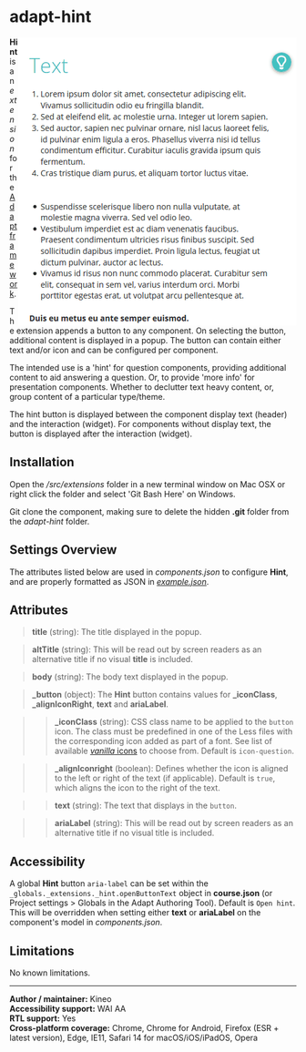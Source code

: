 # adapt-hint

<img src="demo.gif" alt="the hint extension in action" align="right">

**Hint** is an *extension* for the [Adapt framework](https://github.com/adaptlearning/adapt_framework).

The extension appends a button to any component. On selecting the button, additional content is displayed in a popup. The button can contain either text and/or icon and can be configured per component.

The intended use is a 'hint' for question components, providing additional content to aid answering a question. Or, to provide 'more info' for presentation components. Whether to declutter text heavy content, or, group content of a particular type/theme.

The hint button is displayed between the component display text (header) and the interaction (widget). For components without display text, the button is displayed after the interaction (widget).

## Installation

Open the */src/extensions* folder in a new terminal window on Mac OSX or right click the folder and select 'Git Bash Here' on Windows.

Git clone the component, making sure to delete the hidden **.git** folder from the *adapt-hint* folder.

## Settings Overview

The attributes listed below are used in *components.json* to configure **Hint**, and are properly formatted as JSON in [*example.json*](https://github.com/cgkineo/adapt-hint/blob/master/example.json).

## Attributes

>**title** (string): The title displayed in the popup.

>**altTitle** (string): This will be read out by screen readers as an alternative title if no visual **title** is included.

>**body** (string): The body text displayed in the popup.

>**\_button** (object): The **Hint** button contains values for **\_iconClass**, **\_alignIconRight**, **text** and **ariaLabel**.

>>**\_iconClass** (string): CSS class name to be applied to the `button` icon. The class must be predefined in one of the Less files with the corresponding icon added as part of a font. See list of available [_vanilla_ icons](https://github.com/adaptlearning/adapt-contrib-vanilla/wiki/Icons) to choose from. Default is `icon-question`.

>>**\_alignIconright** (boolean): Defines whether the icon is aligned to the left or right of the text (if applicable). Default is `true`, which aligns the icon to the right of the text.

>>**text** (string): The text that displays in the `button`.

>>**ariaLabel** (string): This will be read out by screen readers as an alternative title if no visual title is included.

## Accessibility

A global **Hint** button `aria-label` can be set within the `_globals._extensions._hint.openButtonText` object in **course.json** (or Project settings > Globals in the Adapt Authoring Tool). Default is `Open hint`. This will be overridden when setting either **text** or **ariaLabel** on the component's model in *components.json*.

## Limitations

No known limitations.

----------------------------
**Author / maintainer:**  Kineo<br>
**Accessibility support:** WAI AA<br>
**RTL support:** Yes<br>
**Cross-platform coverage:** Chrome, Chrome for Android, Firefox (ESR + latest version), Edge, IE11, Safari 14 for macOS/iOS/iPadOS, Opera<br>
